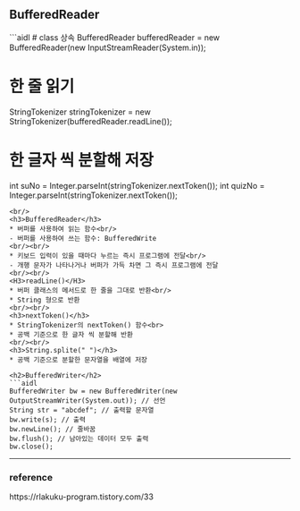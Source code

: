 <h2>BufferedReader</h2>
```aidl
# class 상속
BufferedReader bufferedReader = new BufferedReader(new InputStreamReader(System.in));

# 한 줄 읽기
StringTokenizer stringTokenizer = new StringTokenizer(bufferedReader.readLine());

# 한 글자 씩 분할해 저장
int suNo = Integer.parseInt(stringTokenizer.nextToken());
int quizNo = Integer.parseInt(stringTokenizer.nextToken());
```
<br/>
<h3>BufferedReader</h3>
* 버퍼를 사용하여 읽는 함수<br/>
- 버퍼를 사용하여 쓰는 함수: BufferedWrite
<br/><br/>
* 키보드 입력이 있을 때마다 누르는 즉시 프로그램에 전달<br/>
- 개행 문자가 나타나거나 버퍼가 가득 차면 그 즉시 프로그램에 전달
<br/><br/>
<H3>readLine()</H3>
* 버퍼 클래스의 메서드로 한 줄을 그대로 반환<br/>
* String 형으로 반환
<br/><br/>
<h3>nextToken()</h3>
* StringTokenizer의 nextToken() 함수<br>
* 공백 기준으로 한 글자 씩 분할해 반환
<br/><br/>
<h3>String.splite(" ")</h3>
* 공백 기준으로 분할한 문자열을 배열에 저장

<h2>BufferedWriter</h2>
```aidl
BufferedWriter bw = new BufferedWriter(new OutputStreamWriter(System.out)); // 선언
String str = "abcdef"; // 출력할 문자열
bw.write(s); // 출력
bw.newLine(); // 줄바꿈
bw.flush(); // 남아있는 데이터 모두 출력
bw.close();
```


---
<h3>reference</h3>
https://rlakuku-program.tistory.com/33